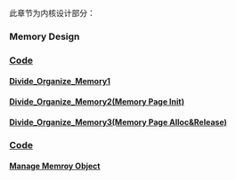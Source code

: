 此章节为内核设计部分：   
### Memory Design
### [Code](./HuOS4.0/)
#### [Divide_Organize_Memory1](./Divide_Organize_Memory1/README.md)
#### [Divide_Organize_Memory2(Memory Page Init)](./Divide_Organize_Memory2/README.md)
#### [Divide_Organize_Memory3(Memory Page Alloc&Release)](./Divide_Organize_Memory3/README.md)
### [Code](./HuOS5.0/)
#### [Manage Memroy Object](./Manage_Memory_Object/README.md)




